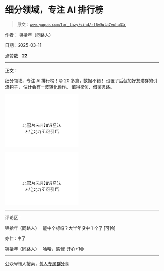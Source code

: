 # 细分领域，专注 AI 排行榜

> 原文：[`www.yuque.com/for_lazy/wind/rf6v5uta7vohu33r`](https://www.yuque.com/for_lazy/wind/rf6v5uta7vohu33r)

作者： 锦拾年（同路人）

日期：2025-03-11

点赞数：**22**

* * *

正文：

细分领域，专注 AI 排行榜！😊 20 多篇，数据不错！ 设置了后台加好友进群的引流钩子， 估计会有一波转化动作。 值得模仿、借鉴思路。

![](img/32f39b2f8a47a579e2690214d18f397a.png "None")

![](img/9159b3d708363a8c05a370a6efcdfc93.png "None")

* * *

评论区：

锦拾年（同路人） : 能中个标吗？大半年没中 1 个了 [可怜]

亦仁 : 中了

锦拾年（同路人） : 哈哈，感谢! 开心+1😝

* * *

公众号懒人搜索，[懒人专属群分享](https://lazybook.fun/#/blog/group)